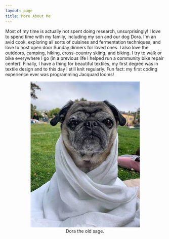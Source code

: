 ```yaml
---
layout: page
title: More About Me
---
```


Most of my time is actually not spent doing research, unsurprisingly! I love to spend time with my family, including my son and our dog Dora. I'm an avid cook, exploring all sorts of cuisines and fermentation techniques, and love to host open door Sunday dinners for loved ones. I also love the outdoors, camping, hiking, cross-country skiing, and biking. I try to walk or bike everywhere I go (in a previous life I helped run a community bike repair center)! Finally, I have a thing for beautiful textiles, my first degree was in textile design and to this day I still knit regularly. Fun fact: my first coding experience ever was programming Jacquard looms!

<p align="center">
<img src="./imgs/Dora.JPG">
<br>
Dora the old sage.
</p>
